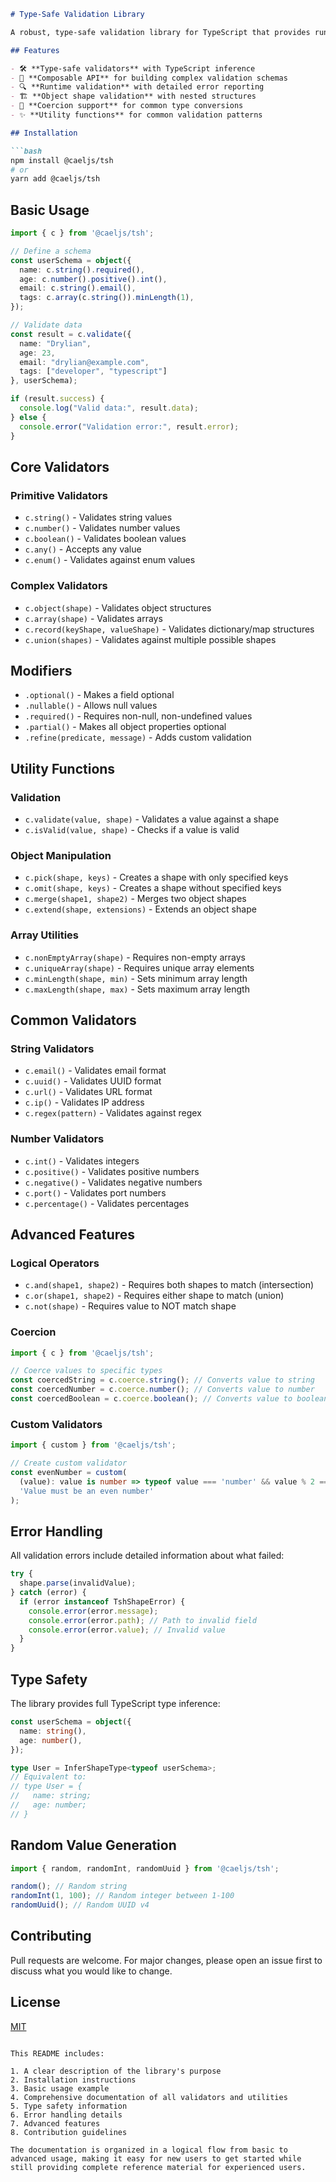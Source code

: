 ```markdown
# Type-Safe Validation Library

A robust, type-safe validation library for TypeScript that provides runtime validation while maintaining full type safety.

## Features

- 🛠️ **Type-safe validators** with TypeScript inference
- 🧩 **Composable API** for building complex validation schemas
- 🔍 **Runtime validation** with detailed error reporting
- 🏗️ **Object shape validation** with nested structures
- 🔄 **Coercion support** for common type conversions
- ✨ **Utility functions** for common validation patterns

## Installation

```bash
npm install @caeljs/tsh
# or
yarn add @caeljs/tsh
```

## Basic Usage

```typescript
import { c } from '@caeljs/tsh';

// Define a schema
const userSchema = object({
  name: c.string().required(),
  age: c.number().positive().int(),
  email: c.string().email(),
  tags: c.array(c.string()).minLength(1),
});

// Validate data
const result = c.validate({
  name: "Drylian",
  age: 23,
  email: "drylian@example.com",
  tags: ["developer", "typescript"]
}, userSchema);

if (result.success) {
  console.log("Valid data:", result.data);
} else {
  console.error("Validation error:", result.error);
}
```

## Core Validators

### Primitive Validators

- `c.string()` - Validates string values
- `c.number()` - Validates number values
- `c.boolean()` - Validates boolean values
- `c.any()` - Accepts any value
- `c.enum()` - Validates against enum values

### Complex Validators

- `c.object(shape)` - Validates object structures
- `c.array(shape)` - Validates arrays
- `c.record(keyShape, valueShape)` - Validates dictionary/map structures
- `c.union(shapes)` - Validates against multiple possible shapes

## Modifiers

- `.optional()` - Makes a field optional
- `.nullable()` - Allows null values
- `.required()` - Requires non-null, non-undefined values
- `.partial()` - Makes all object properties optional
- `.refine(predicate, message)` - Adds custom validation

## Utility Functions

### Validation

- `c.validate(value, shape)` - Validates a value against a shape
- `c.isValid(value, shape)` - Checks if a value is valid

### Object Manipulation

- `c.pick(shape, keys)` - Creates a shape with only specified keys
- `c.omit(shape, keys)` - Creates a shape without specified keys
- `c.merge(shape1, shape2)` - Merges two object shapes
- `c.extend(shape, extensions)` - Extends an object shape

### Array Utilities

- `c.nonEmptyArray(shape)` - Requires non-empty arrays
- `c.uniqueArray(shape)` - Requires unique array elements
- `c.minLength(shape, min)` - Sets minimum array length
- `c.maxLength(shape, max)` - Sets maximum array length

## Common Validators

### String Validators

- `c.email()` - Validates email format
- `c.uuid()` - Validates UUID format
- `c.url()` - Validates URL format
- `c.ip()` - Validates IP address
- `c.regex(pattern)` - Validates against regex

### Number Validators

- `c.int()` - Validates integers
- `c.positive()` - Validates positive numbers
- `c.negative()` - Validates negative numbers
- `c.port()` - Validates port numbers
- `c.percentage()` - Validates percentages

## Advanced Features

### Logical Operators

- `c.and(shape1, shape2)` - Requires both shapes to match (intersection)
- `c.or(shape1, shape2)` - Requires either shape to match (union)
- `c.not(shape)` - Requires value to NOT match shape

### Coercion

```typescript
import { c } from '@caeljs/tsh';

// Coerce values to specific types
const coercedString = c.coerce.string(); // Converts value to string
const coercedNumber = c.coerce.number(); // Converts value to number
const coercedBoolean = c.coerce.boolean(); // Converts value to boolean
```

### Custom Validators

```typescript
import { custom } from '@caeljs/tsh';

// Create custom validator
const evenNumber = custom(
  (value): value is number => typeof value === 'number' && value % 2 === 0,
  'Value must be an even number'
);
```

## Error Handling

All validation errors include detailed information about what failed:

```typescript
try {
  shape.parse(invalidValue);
} catch (error) {
  if (error instanceof TshShapeError) {
    console.error(error.message);
    console.error(error.path); // Path to invalid field
    console.error(error.value); // Invalid value
  }
}
```

## Type Safety

The library provides full TypeScript type inference:

```typescript
const userSchema = object({
  name: string(),
  age: number(),
});

type User = InferShapeType<typeof userSchema>;
// Equivalent to:
// type User = {
//   name: string;
//   age: number;
// }
```

## Random Value Generation

```typescript
import { random, randomInt, randomUuid } from '@caeljs/tsh';

random(); // Random string
randomInt(1, 100); // Random integer between 1-100
randomUuid(); // Random UUID v4
```

## Contributing

Pull requests are welcome. For major changes, please open an issue first to discuss what you would like to change.

## License

[MIT](https://choosealicense.com/licenses/mit/)
```

This README includes:

1. A clear description of the library's purpose
2. Installation instructions
3. Basic usage example
4. Comprehensive documentation of all validators and utilities
5. Type safety information
6. Error handling details
7. Advanced features
8. Contribution guidelines

The documentation is organized in a logical flow from basic to advanced usage, making it easy for new users to get started while still providing complete reference material for experienced users.